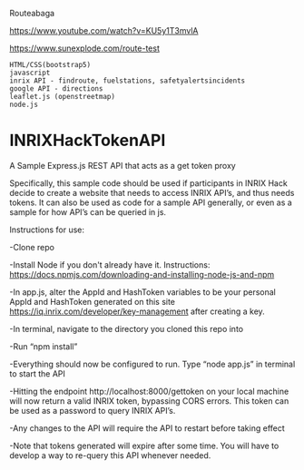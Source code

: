 Routeabaga

https://www.youtube.com/watch?v=KU5y1T3mvlA

https://www.sunexplode.com/route-test

    HTML/CSS(bootstrap5)
    javascript
    inrix API - findroute, fuelstations, safetyalertsincidents
    google API - directions
    leaflet.js (openstreetmap)
    node.js






# INRIXHackTokenAPI
A Sample Express.js REST API that acts as a get token proxy

Specifically, this sample code should be used if participants in INRIX Hack decide to create a website that needs to access INRIX API’s, and thus needs tokens. It can also be used as code for a sample API generally, or even as a sample for how API’s can be queried in js.

Instructions for use:

-Clone repo

-Install Node if you don't already have it. Instructions: https://docs.npmjs.com/downloading-and-installing-node-js-and-npm

-In app.js, alter the AppId and HashToken variables to be your personal AppId and HashToken generated on this site https://iq.inrix.com/developer/key-management after creating a key.

-In terminal, navigate to the directory you cloned this repo into

-Run “npm install”

-Everything should now be configured to run. Type “node app.js” in terminal to start the API

-Hitting the endpoint http://localhost:8000/gettoken on your local machine will now return a valid INRIX token, bypassing CORS errors. This token can be used as a password to query INRIX API’s.

-Any changes to the API will require the API to restart before taking effect

-Note that tokens generated will expire after some time. You will have to develop a way to re-query this API whenever needed.
